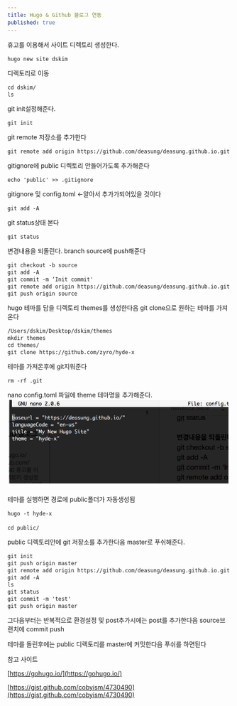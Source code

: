 ```yaml
---
title: Hugo & Github 블로그 연동
published: true
---
```



휴고를 이용해서 사이트 디렉토리 생성한다.
```
hugo new site dskim
```

디렉토리로 이동
```
cd dskim/
ls
```


git init설정해준다.
```
git init
```


git remote 저장소를 추가한다
```
git remote add origin https://github.com/deasung/deasung.github.io.git
```


gitignore에 public 디렉토리 안들어가도록 추가해준다 
```
echo 'public' >> .gitignore
```


gitignore 및 config.toml  <-알아서 추가가되어있을 것이다 
```
git add -A
```


git status상태 본다
```
git status
```


변경내용을 되돌린다. branch source에 push해준다
```
git checkout -b source
git add -A
git commit -m ‘Init commit'
git remote add origin https://github.com/deasung/deasung.github.io.git
git push origin source
```


hugo 테마를 담을 디렉토리 themes를 생성한다음 git clone으로 원하는 테마를 가져온다
```
/Users/dskim/Desktop/dskim/themes
mkdir themes
cd themes/
git clone https://github.com/zyro/hyde-x
```


테마를 가져온후에 git지워준다
```
rm -rf .git
```


nano config.toml 파일에 theme 테마명을 추가해준다.
![theme](/assets/imgs/2016/02/03/2016-02-03.png)

테마를 실행하면 경로에 public폴더가 자동생성됨
```
hugo -t hyde-x

cd public/
```


public 디렉토리안에 git 저장소를 추가한다음 master로 푸쉬해준다.

```
git init
git push origin master
git remote add origin https://github.com/deasung/deasung.github.io.git
git add -A
ls
git status
git commit -m 'test'
git push origin master
```


그다음부터는 반복적으로 
환경설정 및 post추가시에는 post를 추가한다음 source브랜치에 commit push 
 
테마를 돌린후에는 public 디렉토리를 master에 커밋한다음 푸쉬를 하면된다

참고 사이트

[https://gohugo.io/](https://gohugo.io/)

[https://gist.github.com/cobyism/4730490](https://gist.github.com/cobyism/4730490)

